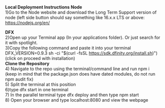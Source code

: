 **Local Deployment Instructions**
**Node**
<br/>
1)Go to the Node website and download the Long Term Support version of node (left side button should say something like 16.x.x LTS or above:
https://nodejs.org/en/ <br/>


**DFX**<br/>
2)Open up your Terminal app (In your applications folder). Or just search for it with spotlight.
<br/>
3)Copy the following command and paste it into your terminal
<br/>
DFX_VERSION=0.9.3 sh -ci "$(curl -fsSL https://sdk.dfinity.org/install.sh)")
<br/>
(click on proceed with installation)
<br/>
**Clone the Repository**
<br/>
4) Navigate to the repo using the terminal/command line and run npm i (keep in mind that the package.json does have dated modules, do not run npm audit fix)
<br/>
5)  Split the terminal at this position
<br/>
6)type dfx start in one terminal
<br/>
7) In the parallel terminal type dfx deploy and then type npm start
<br/>
8) Open your browser and type localhost:8080 and view the webpage
<br/>
